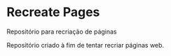 # Recreate Pages
 Repositório para recriação de páginas

Repositório criado à fim de tentar recriar páginas web.